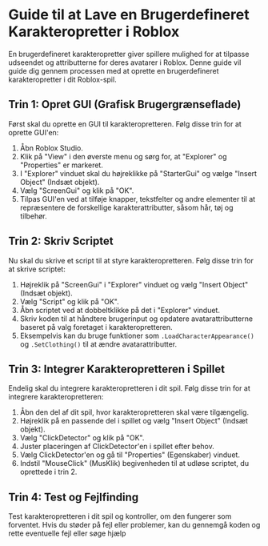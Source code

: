 # Guide til at Lave en Brugerdefineret Karakteropretter i Roblox

En brugerdefineret karakteropretter giver spillere mulighed for at tilpasse udseendet og attributterne for deres avatarer i Roblox. Denne guide vil guide dig gennem processen med at oprette en brugerdefineret karakteropretter i dit Roblox-spil.

## Trin 1: Opret GUI (Grafisk Brugergrænseflade)

Først skal du oprette en GUI til karakteropretteren. Følg disse trin for at oprette GUI'en:

1. Åbn Roblox Studio.
2. Klik på "View" i den øverste menu og sørg for, at "Explorer" og "Properties" er markeret.
3. I "Explorer" vinduet skal du højreklikke på "StarterGui" og vælge "Insert Object" (Indsæt objekt).
4. Vælg "ScreenGui" og klik på "OK".
5. Tilpas GUI'en ved at tilføje knapper, tekstfelter og andre elementer til at repræsentere de forskellige karakterattributter, såsom hår, tøj og tilbehør.

## Trin 2: Skriv Scriptet

Nu skal du skrive et script til at styre karakteropretteren. Følg disse trin for at skrive scriptet:

1. Højreklik på "ScreenGui" i "Explorer" vinduet og vælg "Insert Object" (Indsæt objekt).
2. Vælg "Script" og klik på "OK".
3. Åbn scriptet ved at dobbeltklikke på det i "Explorer" vinduet.
4. Skriv koden til at håndtere brugerinput og opdatere avatarattributterne baseret på valg foretaget i karakteropretteren.
5. Eksempelvis kan du bruge funktioner som `.LoadCharacterAppearance()` og `.SetClothing()` til at ændre avatarattributter.

## Trin 3: Integrer Karakteropretteren i Spillet

Endelig skal du integrere karakteropretteren i dit spil. Følg disse trin for at integrere karakteropretteren:

1. Åbn den del af dit spil, hvor karakteropretteren skal være tilgængelig.
2. Højreklik på en passende del i spillet og vælg "Insert Object" (Indsæt objekt).
3. Vælg "ClickDetector" og klik på "OK".
4. Juster placeringen af ClickDetector'en i spillet efter behov.
5. Vælg ClickDetector'en og gå til "Properties" (Egenskaber) vinduet.
6. Indstil "MouseClick" (MusKlik) begivenheden til at udløse scriptet, du oprettede i trin 2.

## Trin 4: Test og Fejlfinding

Test karakteropretteren i dit spil og kontroller, om den fungerer som forventet. Hvis du støder på fejl eller problemer, kan du gennemgå koden og rette eventuelle fejl eller søge hjælp
